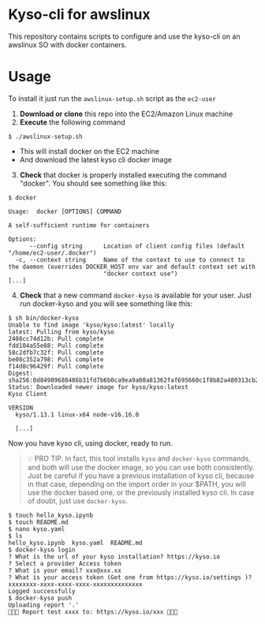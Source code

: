 # Kyso-cli for awslinux

This repository contains scripts to configure and use the kyso-cli on an awslinux SO with docker containers.

# Usage

To install it just run the `awslinux-setup.sh` script as the `ec2-user`

1. **Download or clone** this repo into the EC2/Amazon Linux machine
2. **Execute** the following command

```shell
$ ./awslinux-setup.sh
```
* This will install docker on the EC2 machine
* And download the latest kyso cli docker image

3. **Check** that docker is properly installed executing the command "docker". You should see something like this:

```shell
$ docker

Usage:  docker [OPTIONS] COMMAND

A self-sufficient runtime for containers

Options:
      --config string      Location of client config files (default "/home/ec2-user/.docker")
  -c, --context string     Name of the context to use to connect to the daemon (overrides DOCKER_HOST env var and default context set with
                           "docker context use")
[...]
```

4. **Check** that a new command `docker-kyso` is available for your user. Just run docker-kyso and you will see something like this:

```shell
$ sh bin/docker-kyso
Unable to find image 'kyso/kyso:latest' locally
latest: Pulling from kyso/kyso
2408cc74d12b: Pull complete
fdd104a55e88: Pull complete
58c2dfb7c32f: Pull complete
be08c352a798: Pull complete
f14d8c96429f: Pull complete
Digest: sha256:0d84989688486b31fd7b6b0ca9ea9a08a81362faf695660c1f8b82a480313cb2
Status: Downloaded newer image for kyso/kyso:latest
Kyso Client

VERSION
  kyso/1.13.1 linux-x64 node-v16.16.0

  [...]
```

Now you have kyso cli, using docker, ready to run. 

> 💡 PRO TIP. In fact, this tool installs `kyso` and `docker-kyso` commands, and both will use the docker image, so you can use both consistently. Just be careful if you have a previous installation of kyso cli, because in that case, depending on the import order in your $PATH, you will use the docker based one, or the previously installed kyso cli. In case of doubt, just use `docker-kyso`.

```shell
$ touch hello_kyso.ipynb
$ touch README.md
$ nano kyso.yaml
$ ls
hello_kyso.ipynb  kyso.yaml  README.md
$ docker-kyso login
? What is the url of your kyso installation? https://kyso.io
? Select a provider Access token
? What is your email? xxx@xxx.xx
? What is your access token (Get one from https://kyso.io/settings )? xxxxxxxx-xxxx-xxxx-xxxx-xxxxxxxxxxxxxx
Logged successfully
$ docker-kyso push
Uploading report '.'
🎉🎉🎉 Report test xxxx to: https://kyso.io/xxx 🎉🎉🎉
```
